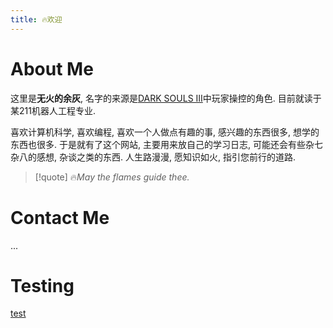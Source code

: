 ```yaml
---
title: 🔥欢迎
---
```

# About Me
这里是**无火的余灰**, 名字的来源是[DARK SOULS Ⅲ](https://zh.wikipedia.org/zh-cn/黑暗之魂III)中玩家操控的角色. 目前就读于某211机器人工程专业. 

喜欢计算机科学, 喜欢编程, 喜欢一个人做点有趣的事, 感兴趣的东西很多, 想学的东西也很多. 于是就有了这个网站, 主要用来放自己的学习日志, 可能还会有些杂七杂八的感想, 杂谈之类的东西. 人生路漫漫, 愿知识如火, 指引您前行的道路.
>[!quote] 🔥*May the flames guide thee.*


# Contact Me
...

# Testing
[test](TEST.md)